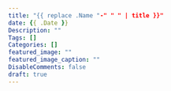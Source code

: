 ```yaml
---
title: "{{ replace .Name "-" " " | title }}"
date: {{ .Date }}
Description: ""
Tags: []
Categories: []
featured_image: ""
featured_image_caption: ""
DisableComments: false
draft: true
---
```

